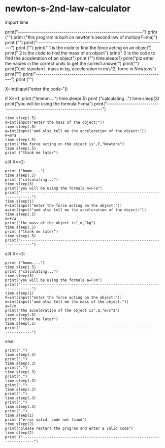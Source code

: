 # newton-s-2nd-law-calculator
import time

print("---------------------------------------------------------------")
print ("")
print ("this program is built on newton's second law of motion(F=ma)")
print ("")
print("-----------------------------------------------------------------")
print ("")
print(" 1 is the code to find the force acting on an object")
print(" 2 is the code to find the mass of an object")
print(" 3 is the code to find the acceleration of an object")
print ("")
time.sleep(1)
print("plz enter the values in the correct units to get the correct answer")
print("")
print("unit standard- mass in kg, acceleration in m/s^2, force in Newtons")
print("")
print("-----------------------------------------------------------------")
print ("")

X=int(input("enter the code-"))

if X==1:
    print ("hmmm....")
    time.sleep(.5)
    print ("calculating...")
    time.sleep(3)   
    print("you will be using the formula F=ma")
    print("---------------------------------------------------------------------------")
  
    time.sleep(.5)  
    m=int(input("enter the mass of the object:"))
    time.sleep(.5)
    a=int(input("and also tell me the acceleration of the object:"))
    F=m*a
    time.sleep(.5)
    print("the force acting on the object is",F,"Newtons")
    time.sleep(.5) 
    print ("thank me later")

elif X==2:

    print ("hmmm....")
    time.sleep(.5)
    print ("calculating...")
    time.sleep(3)   
    print("you will be using the formula m=F/a")
    print("---------------------------------------------------------------------------")
    time.sleep(1)
    F=int(input("enter the force acting on the object:"))
    a=int(input("and also tell me the acceleration of the object:"))
    time.sleep(.5)
    m=F/a
    print("the mass of the object is",m,"kg")
    time.sleep(.5) 
    print ("thank me later")
    time.sleep(.5)
    print("---------------------------------------------------------------------------")

elif X==3:

    print ("hmmm....")
    time.sleep(.5)
    print ("calculating...")
    time.sleep(3)   
    print("you will be using the formula a=F/m")
    print("---------------------------------------------------------------------------")
    time.sleep(1)
    F=int(input("enter the force acting on the object:"))
    m=int(input("and also tell me the mass of the object:"))
    a=F/m
    print("the acceleration of the object is",a,"m/s^2")
    time.sleep(.5) 
    print ("thank me later")
    time.sleep(.5)
    print("---------------------------------------------------------------------------")

else:

    print(".")
    time.sleep(.3)   
    print(".")
    time.sleep(.3)
    print(".")
    time.sleep(.3)   
    print(".")
    time.sleep(.3)
    print(".")
    time.sleep(.3)   
    print(".")
    time.sleep(.3)
    print(".")
    time.sleep(.3)   
    print(".")
    time.sleep(1) 
    print ("error valid  code not found")
    time.sleep(2)   
    print("please restart the program and enter a valid code")
    time.sleep(2)   
    print ("---------------------------------------------------------------------------")
